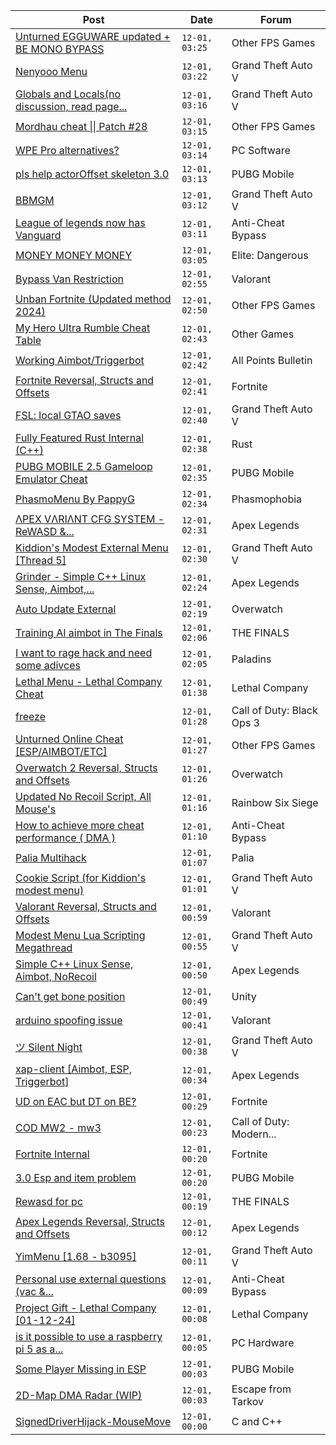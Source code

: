 |Post|Date|Forum|
|----|----|-----|
|[Unturned EGGUWARE updated + BE MONO BYPASS](https://www.unknowncheats.me/forum/other-fps-games/603173-unturned-egguware-updated-mono-bypass.html)|`12-01, 03:25`|Other FPS Games|
|[Nenyooo Menu](https://www.unknowncheats.me/forum/grand-theft-auto-v/488777-nenyooo-menu.html)|`12-01, 03:22`|Grand Theft Auto V|
|[Globals and Locals(no discussion, read page...](https://www.unknowncheats.me/forum/grand-theft-auto-v/500059-globals-locals-discussion-read-page-1-a.html)|`12-01, 03:16`|Grand Theft Auto V|
|[Mordhau cheat \|\| Patch #28](https://www.unknowncheats.me/forum/other-fps-games/612663-mordhau-cheat-patch-28-a.html)|`12-01, 03:15`|Other FPS Games|
|[WPE Pro alternatives?](https://www.unknowncheats.me/forum/pc-software/619048-wpe-pro-alternatives.html)|`12-01, 03:14`|PC Software|
|[pls help actorOffset skeleton 3.0](https://www.unknowncheats.me/forum/pubg-mobile/618844-pls-help-actoroffset-skeleton-3-0-a.html)|`12-01, 03:13`|PUBG Mobile|
|[BBMGM](https://www.unknowncheats.me/forum/grand-theft-auto-v/619035-bbmgm.html)|`12-01, 03:12`|Grand Theft Auto V|
|[League of legends now has Vanguard](https://www.unknowncheats.me/forum/anti-cheat-bypass/618158-league-legends-vanguard.html)|`12-01, 03:11`|Anti-Cheat Bypass|
|[MONEY MONEY MONEY](https://www.unknowncheats.me/forum/elite-dangerous/615964-money-money-money.html)|`12-01, 03:05`|Elite: Dangerous|
|[Bypass Van Restriction](https://www.unknowncheats.me/forum/valorant/618287-bypass-van-restriction.html)|`12-01, 02:55`|Valorant|
|[Unban Fortnite (Updated method 2024)](https://www.unknowncheats.me/forum/other-fps-games/618615-unban-fortnite-updated-method-2024-a.html)|`12-01, 02:50`|Other FPS Games|
|[My Hero Ultra Rumble Cheat Table](https://www.unknowncheats.me/forum/other-games/604426-hero-ultra-rumble-cheat-table.html)|`12-01, 02:43`|Other Games|
|[Working Aimbot/Triggerbot](https://www.unknowncheats.me/forum/all-points-bulletin/616212-aimbot-triggerbot.html)|`12-01, 02:42`|All Points Bulletin|
|[Fortnite Reversal, Structs and Offsets](https://www.unknowncheats.me/forum/fortnite/235061-fortnite-reversal-structs-offsets.html)|`12-01, 02:41`|Fortnite|
|[FSL: local GTAO saves](https://www.unknowncheats.me/forum/grand-theft-auto-v/616977-fsl-local-gtao-saves.html)|`12-01, 02:40`|Grand Theft Auto V|
|[Fully Featured Rust Internal (C++)](https://www.unknowncheats.me/forum/rust/614176-featured-rust-internal.html)|`12-01, 02:38`|Rust|
|[PUBG MOBILE 2.5 Gameloop Emulator Cheat](https://www.unknowncheats.me/forum/pubg-mobile/576303-pubg-mobile-2-5-gameloop-emulator-cheat.html)|`12-01, 02:35`|PUBG Mobile|
|[PhasmoMenu By PappyG](https://www.unknowncheats.me/forum/phasmophobia/485776-phasmomenu-pappyg.html)|`12-01, 02:34`|Phasmophobia|
|[ΛPEX VΛRIΛNT CFG SYSTEM - ReWASD &...](https://www.unknowncheats.me/forum/apex-legends/599047-pex-ri-nt-cfg-system-rewasd-joytokey.html)|`12-01, 02:31`|Apex Legends|
|[Kiddion's Modest External Menu \[Thread 5\]](https://www.unknowncheats.me/forum/grand-theft-auto-v/576854-kiddions-modest-external-menu-thread-5-a.html)|`12-01, 02:30`|Grand Theft Auto V|
|[Grinder - Simple C++ Linux Sense, Aimbot,...](https://www.unknowncheats.me/forum/apex-legends/605888-grinder-simple-linux-sense-aimbot-triggerbot.html)|`12-01, 02:24`|Apex Legends|
|[Auto Update External](https://www.unknowncheats.me/forum/overwatch/614771-auto-update-external.html)|`12-01, 02:19`|Overwatch|
|[Training AI aimbot in The Finals](https://www.unknowncheats.me/forum/the-finals/616898-training-ai-aimbot-finals.html)|`12-01, 02:06`|THE FINALS|
|[I want to rage hack and need some adivces](https://www.unknowncheats.me/forum/paladins/619064-rage-hack-adivces.html)|`12-01, 02:05`|Paladins|
|[Lethal Menu - Lethal Company Cheat](https://www.unknowncheats.me/forum/lethal-company/615575-lethal-menu-lethal-company-cheat.html)|`12-01, 01:38`|Lethal Company|
|[freeze](https://www.unknowncheats.me/forum/call-of-duty-black-ops-3-a/619061-freeze.html)|`12-01, 01:28`|Call of Duty: Black Ops 3|
|[Unturned Online Cheat \[ESP/AIMBOT/ETC\]](https://www.unknowncheats.me/forum/other-fps-games/618970-unturned-online-cheat-esp-aimbot-etc.html)|`12-01, 01:27`|Other FPS Games|
|[Overwatch 2 Reversal, Structs and Offsets](https://www.unknowncheats.me/forum/overwatch/516727-overwatch-2-reversal-structs-offsets.html)|`12-01, 01:26`|Overwatch|
|[Updated No Recoil Script, All Mouse's](https://www.unknowncheats.me/forum/rainbow-six-siege/603258-updated-recoil-script-mouses.html)|`12-01, 01:16`|Rainbow Six Siege|
|[How to achieve more cheat performance ( DMA )](https://www.unknowncheats.me/forum/anti-cheat-bypass/614808-achieve-cheat-performance-dma.html)|`12-01, 01:10`|Anti-Cheat Bypass|
|[Palia Multihack](https://www.unknowncheats.me/forum/palia/596326-palia-multihack.html)|`12-01, 01:07`|Palia|
|[Cookie Script (for Kiddion's modest menu)](https://www.unknowncheats.me/forum/grand-theft-auto-v/618283-cookie-script-kiddions-modest-menu.html)|`12-01, 01:01`|Grand Theft Auto V|
|[Valorant Reversal, Structs and Offsets](https://www.unknowncheats.me/forum/valorant/385792-valorant-reversal-structs-offsets.html)|`12-01, 00:59`|Valorant|
|[Modest Menu Lua Scripting Megathread](https://www.unknowncheats.me/forum/grand-theft-auto-v/463868-modest-menu-lua-scripting-megathread.html)|`12-01, 00:55`|Grand Theft Auto V|
|[Simple C++ Linux Sense, Aimbot, NoRecoil](https://www.unknowncheats.me/forum/apex-legends/515784-simple-linux-sense-aimbot-norecoil.html)|`12-01, 00:50`|Apex Legends|
|[Can't get bone position](https://www.unknowncheats.me/forum/unity/619058-cant-bone-position.html)|`12-01, 00:49`|Unity|
|[arduino spoofing issue](https://www.unknowncheats.me/forum/valorant/618157-arduino-spoofing-issue.html)|`12-01, 00:41`|Valorant|
|[ツ Silent Night](https://www.unknowncheats.me/forum/grand-theft-auto-v/604599-silent-night.html)|`12-01, 00:38`|Grand Theft Auto V|
|[xap-client \[Aimbot, ESP, Triggerbot\]](https://www.unknowncheats.me/forum/apex-legends/606842-xap-client-aimbot-esp-triggerbot.html)|`12-01, 00:34`|Apex Legends|
|[UD on EAC but DT on BE?](https://www.unknowncheats.me/forum/fortnite/618981-ud-eac-dt.html)|`12-01, 00:29`|Fortnite|
|[COD MW2 - mw3](https://www.unknowncheats.me/forum/call-of-duty-modern-warfare-iii/617564-cod-mw2-mw3.html)|`12-01, 00:23`|Call of Duty: Modern...|
|[Fortnite Internal](https://www.unknowncheats.me/forum/fortnite/618060-fortnite-internal.html)|`12-01, 00:20`|Fortnite|
|[3.0 Esp and item problem](https://www.unknowncheats.me/forum/pubg-mobile/619018-3-0-esp-item.html)|`12-01, 00:20`|PUBG Mobile|
|[Rewasd for pc](https://www.unknowncheats.me/forum/the-finals/618344-rewasd-pc.html)|`12-01, 00:19`|THE FINALS|
|[Apex Legends Reversal, Structs and Offsets](https://www.unknowncheats.me/forum/apex-legends/319804-apex-legends-reversal-structs-offsets.html)|`12-01, 00:12`|Apex Legends|
|[YimMenu \[1.68 - b3095\]](https://www.unknowncheats.me/forum/grand-theft-auto-v/476972-yimmenu-1-68-b3095.html)|`12-01, 00:11`|Grand Theft Auto V|
|[Personal use external questions (vac &...](https://www.unknowncheats.me/forum/anti-cheat-bypass/617680-personal-external-questions-vac-ricochet.html)|`12-01, 00:09`|Anti-Cheat Bypass|
|[Project Gift - Lethal Company \[01-12-24\]](https://www.unknowncheats.me/forum/lethal-company/618576-project-gift-lethal-company-01-12-24-a.html)|`12-01, 00:08`|Lethal Company|
|[is it possible to use a raspberry pi 5 as a...](https://www.unknowncheats.me/forum/pc-hardware/619052-raspberry-pi-5-dma-device.html)|`12-01, 00:05`|PC Hardware|
|[Some Player Missing in ESP](https://www.unknowncheats.me/forum/pubg-mobile/619051-player-missing-esp.html)|`12-01, 00:03`|PUBG Mobile|
|[2D-Map DMA Radar (WIP)](https://www.unknowncheats.me/forum/escape-from-tarkov/482418-2d-map-dma-radar-wip.html)|`12-01, 00:03`|Escape from Tarkov|
|[SignedDriverHijack-MouseMove](https://www.unknowncheats.me/forum/c-and-c-/618097-signeddriverhijack-mousemove.html)|`12-01, 00:00`|C and C++|
